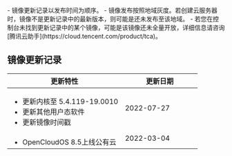 
<dx-alert infotype="explain" title="">
- 镜像更新记录以发布时间为顺序。
- 镜像发布按照地域灰度。若创建云服务器时，镜像不是更新记录中的最新版本，则可能是还未发布至该地域。
- 若您在控制台未找到更新记录中的某个镜像，可能是该镜像还未全量开放，详细信息请咨询 [腾讯云助手](https://cloud.tencent.com/product/tca)。
</dx-alert>

## 镜像更新记录

<table>
<thead>
<tr>
<th width="60%"><strong>更新特性</strong></th>
<th><strong>更新日期</strong></th>
</tr>
</thead>
<tbody>
<tr>
<td>
<ul class="params">
<li>更新内核至 5.4.119-19.0010</li>
<li>更新其他用户态软件</li>
<li>更新镜像时间戳</li>
</ul>
</td>
<td>2022-07-27</td>
</tr>
<tr>
<td>
<ul class="params">
<li>OpenCloudOS 8.5上线公有云</li>
</ul>
</td>
<td>2022-03-04</td>
</tr>
</tbody></table>                                                 


<style>
 .params{margin-bottom:0px !important}
</style>

 


